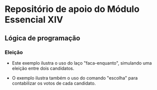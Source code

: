 # Repositório de apoio do Módulo Essencial XIV

## Lógica de programação

### Eleição

- Este exemplo ilustra o uso do laço "faca-enquanto", simulando uma eleição entre dois candidatos.

- O exemplo ilustra também o uso do comando "escolha" para contabilizar os votos de cada candidato.

